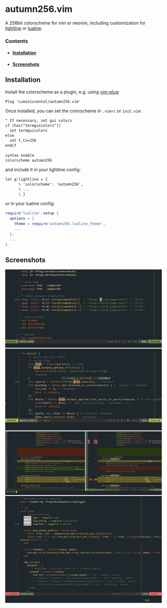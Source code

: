 # autumn256.vim

A 256bit colorscheme for vim or neovim, including customization for
[lightline](https://github.com/itchyny/lightline.vim) or [lualine](https://github.com/nvim-lualine/lualine.nvim).

### Contents

* #### [Installation](#Installation)
* #### [Screenshots](#Screenshots)

## Installation

Install the colorscheme as a plugin, e.g. using [vim-plug](https://github.com/junegunn/vim-plug):
```viml
Plug 'Luminiscental/autumn256.vim'
```

Once installed, you can set the colorscheme in `.vimrc` or `init.vim`:
```viml
" If necessary, set gui colors
if (has("termguicolors"))
  set termguicolors
else
  set t_Co=256
endif

syntax enable
colorscheme autumn256
```

and include it in your lightline config:
```viml
let g:lightline = {
      \ 'colorscheme': 'autumn256',
      \ ...
      \ }
```

or in your lualine config:
```lua
require'lualine'.setup {
  options = {
    theme = require'autumn256.lualine_theme',
    ...
  },
  ...
}
```

## Screenshots

![Example screenshot (viml)](https://github.com/Luminiscental/autumn256.vim/raw/main/screenshots/vim.png?raw=true)
![Example screenshot (rust)](https://github.com/Luminiscental/autumn256.vim/raw/main/screenshots/rust.png?raw=true)
![Example screenshot (vimdiff)](https://github.com/Luminiscental/autumn256.vim/raw/main/screenshots/vimdiff.png?raw=true)
![Example screenshot (viml/lua)](https://github.com/Luminiscental/autumn256.vim/raw/main/screenshots/lua.png?raw=true)

